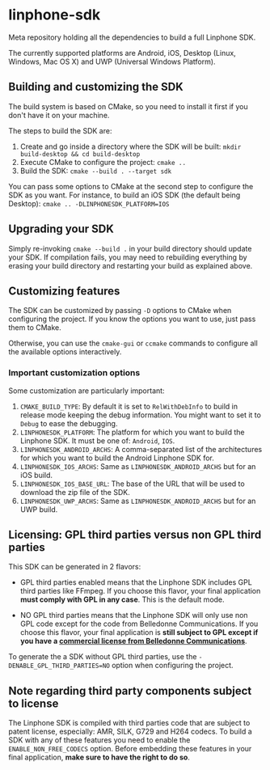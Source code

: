 # linphone-sdk

Meta repository holding all the dependencies to build a full Linphone SDK.

The currently supported platforms are Android, iOS, Desktop (Linux, Windows, Mac OS X) and UWP (Universal Windows Platform).

## Building and customizing the SDK

The build system is based on CMake, so you need to install it first if you don't have it on your machine.

The steps to build the SDK are:

 1. Create and go inside a directory where the SDK will be built:
 `mkdir build-desktop && cd build-desktop`
 2. Execute CMake to configure the project:
 `cmake ..`
 3. Build the SDK:
 `cmake --build . --target sdk`

You can pass some options to CMake at the second step to configure the SDK as you want.
For instance, to build an iOS SDK (the default being Desktop):
 `cmake .. -DLINPHONESDK_PLATFORM=IOS`

## Upgrading your SDK

Simply re-invoking `cmake --build .` in your build directory should update your SDK. If compilation fails, you may need to rebuilding everything by erasing your build directory and restarting your build as explained above.

## Customizing features

The SDK can be customized by passing `-D` options to CMake when configuring the project. If you know the options you want to use, just pass them to CMake.

Otherwise, you can use the `cmake-gui` or `ccmake` commands to configure all the available options interactively.

### Important customization options

Some customization are particularly important:

 1. `CMAKE_BUILD_TYPE`: By default it is set to `RelWithDebInfo` to build in release mode keeping the debug information. You might want to set it to `Debug` to ease the debugging.
 2. `LINPHONESDK_PLATFORM`: The platform for which you want to build the Linphone SDK. It must be one of: `Android`, `IOS`.
 3. `LINPHONESDK_ANDROID_ARCHS`: A comma-separated list of the architectures for which you want to build the Android Linphone SDK for.
 4. `LINPHONESDK_IOS_ARCHS`: Same as `LINPHONESDK_ANDROID_ARCHS` but for an iOS build.
 5. `LINPHONESDK_IOS_BASE_URL`: The base of the URL that will be used to download the zip file of the SDK.
 6. `LINPHONESDK_UWP_ARCHS`: Same as `LINPHONESDK_ANDROID_ARCHS` but for an UWP build.

## Licensing: GPL third parties versus non GPL third parties

This SDK can be generated in 2 flavors:

* GPL third parties enabled means that the Linphone SDK includes GPL third parties like FFmpeg. If you choose this flavor, your final application **must comply with GPL in any case**. This is the default mode.

* NO GPL third parties means that the Linphone SDK will only use non GPL code except for the code from Belledonne Communications. If you choose this flavor, your final application is **still subject to GPL except if you have a [commercial license from Belledonne Communications](http://www.belledonne-communications.com/products.html)**.

To generate the a SDK without GPL third parties, use the `-DENABLE_GPL_THIRD_PARTIES=NO` option when configuring the project.

## Note regarding third party components subject to license

The Linphone SDK is compiled with third parties code that are subject to patent license, especially: AMR, SILK, G729 and H264 codecs.
To build a SDK with any of these features you need to enable the `ENABLE_NON_FREE_CODECS` option.
Before embedding these features in your final application, **make sure to have the right to do so**.
